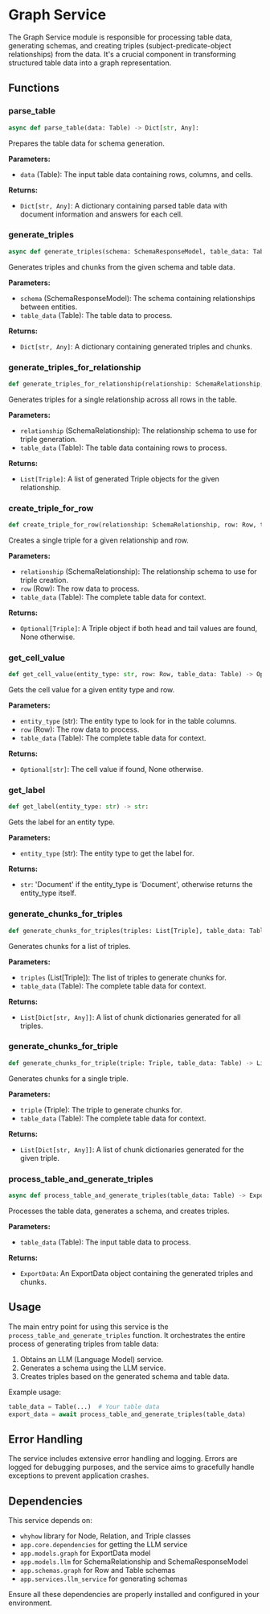 # Graph Service

The Graph Service module is responsible for processing table data, generating schemas, and creating triples (subject-predicate-object relationships) from the data. It's a crucial component in transforming structured table data into a graph representation.

## Functions

### parse_table

````python
async def parse_table(data: Table) -> Dict[str, Any]:
````


Prepares the table data for schema generation.

**Parameters:**
- `data` (Table): The input table data containing rows, columns, and cells.

**Returns:**
- `Dict[str, Any]`: A dictionary containing parsed table data with document information and answers for each cell.

### generate_triples

````python
async def generate_triples(schema: SchemaResponseModel, table_data: Table) -> Dict[str, Any]:
````


Generates triples and chunks from the given schema and table data.

**Parameters:**
- `schema` (SchemaResponseModel): The schema containing relationships between entities.
- `table_data` (Table): The table data to process.

**Returns:**
- `Dict[str, Any]`: A dictionary containing generated triples and chunks.

### generate_triples_for_relationship

````python
def generate_triples_for_relationship(relationship: SchemaRelationship, table_data: Table) -> List[Triple]:
````


Generates triples for a single relationship across all rows in the table.

**Parameters:**
- `relationship` (SchemaRelationship): The relationship schema to use for triple generation.
- `table_data` (Table): The table data containing rows to process.

**Returns:**
- `List[Triple]`: A list of generated Triple objects for the given relationship.

### create_triple_for_row

````python
def create_triple_for_row(relationship: SchemaRelationship, row: Row, table_data: Table) -> Optional[Triple]:
````


Creates a single triple for a given relationship and row.

**Parameters:**
- `relationship` (SchemaRelationship): The relationship schema to use for triple creation.
- `row` (Row): The row data to process.
- `table_data` (Table): The complete table data for context.

**Returns:**
- `Optional[Triple]`: A Triple object if both head and tail values are found, None otherwise.

### get_cell_value

````python
def get_cell_value(entity_type: str, row: Row, table_data: Table) -> Optional[str]:
````


Gets the cell value for a given entity type and row.

**Parameters:**
- `entity_type` (str): The entity type to look for in the table columns.
- `row` (Row): The row data to process.
- `table_data` (Table): The complete table data for context.

**Returns:**
- `Optional[str]`: The cell value if found, None otherwise.

### get_label

````python
def get_label(entity_type: str) -> str:
````


Gets the label for an entity type.

**Parameters:**
- `entity_type` (str): The entity type to get the label for.

**Returns:**
- `str`: 'Document' if the entity_type is 'Document', otherwise returns the entity_type itself.

### generate_chunks_for_triples

````python
def generate_chunks_for_triples(triples: List[Triple], table_data: Table) -> List[Dict[str, Any]]:
````


Generates chunks for a list of triples.

**Parameters:**
- `triples` (List[Triple]): The list of triples to generate chunks for.
- `table_data` (Table): The complete table data for context.

**Returns:**
- `List[Dict[str, Any]]`: A list of chunk dictionaries generated for all triples.

### generate_chunks_for_triple

````python
def generate_chunks_for_triple(triple: Triple, table_data: Table) -> List[Dict[str, Any]]:
````


Generates chunks for a single triple.

**Parameters:**
- `triple` (Triple): The triple to generate chunks for.
- `table_data` (Table): The complete table data for context.

**Returns:**
- `List[Dict[str, Any]]`: A list of chunk dictionaries generated for the given triple.

### process_table_and_generate_triples

````python
async def process_table_and_generate_triples(table_data: Table) -> ExportData:
````


Processes the table data, generates a schema, and creates triples.

**Parameters:**
- `table_data` (Table): The input table data to process.

**Returns:**
- `ExportData`: An ExportData object containing the generated triples and chunks.

## Usage

The main entry point for using this service is the `process_table_and_generate_triples` function. It orchestrates the entire process of generating triples from table data:

1. Obtains an LLM (Language Model) service.
2. Generates a schema using the LLM service.
3. Creates triples based on the generated schema and table data.

Example usage:

````python
table_data = Table(...)  # Your table data
export_data = await process_table_and_generate_triples(table_data)
````


## Error Handling

The service includes extensive error handling and logging. Errors are logged for debugging purposes, and the service aims to gracefully handle exceptions to prevent application crashes.

## Dependencies

This service depends on:
- `whyhow` library for Node, Relation, and Triple classes
- `app.core.dependencies` for getting the LLM service
- `app.models.graph` for ExportData model
- `app.models.llm` for SchemaRelationship and SchemaResponseModel
- `app.schemas.graph` for Row and Table schemas
- `app.services.llm_service` for generating schemas

Ensure all these dependencies are properly installed and configured in your environment.